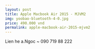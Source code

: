 ```yaml
---
layout: post
title: Apple Macbook Air 2015 - MJVM2
img: yoobao-bluetooth-4-0.jpg
price: 490.000 vnd
permalink: apple-macbook-air-2015-mjvm2
---
```

Lien he a.Ngoc ~ 090 719 88 222
